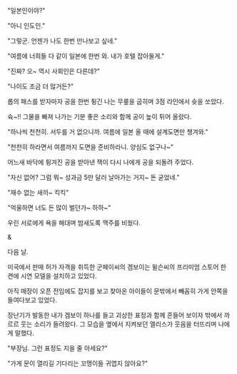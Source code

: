 "일본인이야?"

"아니 인도인."

"그렇군. 언젠가 나도 한번 만나보고 싶네."

"여름에 너희들 다 같이 일본에 한번 와. 내가 호텔 잡아둘게."

"진짜? 오~ 역시 사회인은 다른데?"

"나이도 조금 더 많거든?"

롭의 패스를 받자마자 공을 한번 튕긴 나는 무릎을 굽히며 3점 라인에서 슛을 쏘았다.

슉~!! 그물을 빠져 나가는 기분 좋은 소리와 함께 공이 높이 튀어 올랐다.

"하나씩 천천히. 서두를 거 없으니까. 여름에 일본 올 때에 설계도면만 챙겨와."

"천천히 하라면서 여름까지 도면을 준비하라니. 양심도 없구나~"

어느새 바닥에 튕겨진 공을 받아낸 잭이 다시 나에게 공을 되돌려 주었다.

"자신 없어? 그럼 뭐~ 성과금 5만 달러 날아가는 거지~ 돈 굳었네."

"재수 없는 새끼~ 킥킥"

"억울하면 너도 돈 많이 벌던가~ 하하~"

우린 서로에게 욕을 해대며 밤새도록 맥주를 비웠다.

&

다음 날.

미국에서 판매 허가 자격을 취득한 군페이씨의 겜보이는 윌슨씨의 프리미엄 스토어 한 켠에 시연 모델을 설치하고 있었다. 

아직 매장이 오픈 전임에도 잡지를 보고 찾아온 아이들이 문밖에서 빼꼼히 가게 안쪽을 들여다보고 있었다.

장난기가 발동한 내가 겜보이 하나를 들고 괴상한 표정과 함께 흔들어 보이자 밖에서 까르르 웃는 소리가 들려왔다. 그 모습을 옆에서 지켜보던 엘리스가 웃음을 터뜨리며 나에게 말했다.

"부장님. 그런 표정도 지을 줄 아세요?"

"가게 문이 열리길 기다리는 꼬맹이들 귀엽지 않아요?"